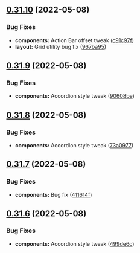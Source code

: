 ## [0.31.10](https://github.com/jacecotton/tcds/compare/v0.31.9...v0.31.10) (2022-05-08)


### Bug Fixes

* **components:** Action Bar offset tweak ([c91c97f](https://github.com/jacecotton/tcds/commit/c91c97fc4b717508856d19a972c939d0c8246276))
* **layout:** Grid utility bug fix ([967ba95](https://github.com/jacecotton/tcds/commit/967ba95c141724fb2d70bc73fb5df1d48beb662e))



## [0.31.9](https://github.com/jacecotton/tcds/compare/v0.31.8...v0.31.9) (2022-05-08)


### Bug Fixes

* **components:** Accordion style tweak ([90608be](https://github.com/jacecotton/tcds/commit/90608bef9c4b93c7cc7b4e695d4bcf71f7dfdd16))



## [0.31.8](https://github.com/jacecotton/tcds/compare/v0.31.7...v0.31.8) (2022-05-08)


### Bug Fixes

* **components:** Accordion style tweak ([73a0977](https://github.com/jacecotton/tcds/commit/73a0977df06f34c46ca61c9f6efdbc66ad5c2c51))



## [0.31.7](https://github.com/jacecotton/tcds/compare/v0.31.6...v0.31.7) (2022-05-08)


### Bug Fixes

* **components:** Bug fix ([411614f](https://github.com/jacecotton/tcds/commit/411614f9ff331edf9e0df5e84c73f014857d0bb3))



## [0.31.6](https://github.com/jacecotton/tcds/compare/v0.31.5...v0.31.6) (2022-05-08)


### Bug Fixes

* **components:** Accordion style tweak ([499de6c](https://github.com/jacecotton/tcds/commit/499de6c32840c30ffd03928755d3fbec53c817b2))



